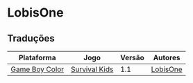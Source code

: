 # LobisOne

## Traduções

| Plataforma | Jogo | Versão | Autores |
| ----------- | ----------- | ----------- | ----------- |
| [Game Boy Color](../../traducoes/game-boy-color/) | [Survival Kids](../../traducoes/game-boy-color/survival-kids_lobisone/) | 1.1 | [LobisOne](../../autores/lobisone/) |